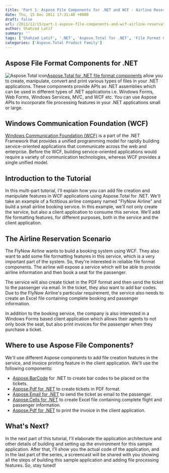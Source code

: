 ```yaml
---
title: 'Part 1: Aspose File Components for .NET and WCF - Airline Reservation Example Scenario'
date: Thu, 15 Dec 2011 17:31:48 +0000
draft: false
url: /2011/12/15/part-1-aspose-file-components-and-wcf-airline-reservation-example-scenario/
author: Shahzad Latif
summary: ''
tags: ['Shahzad Latif', '.NET', 'Aspose.Total for .NET', 'File Format Components']
categories: ['Aspose.Total Product Family']
---
```


## Aspose File Format Components for .NET

![Aspose.Total icon][1][Aspose.Total for .NET file format components][2] allow you to create, manipulate, convert and print various types of files in your .NET applications. These components provide APIs as .NET assemblies which can be used in different types of .NET applications i.e. Windows Forms, Web Forms, Windows Services, MVC, and WCF etc. You can use Aspose APIs to incorporate file processing features in your .NET applications small or large.

## Windows Communication Foundation (WCF)

[Windows Communication Foundation (WCF)][3] is a part of the .NET Framework that provides a unified programming model for rapidly building service-oriented applications that communicate across the web and enterprise. Before the WCF, building service-oriented applications would require a variety of communication technologies, whereas WCF provides a single unified model.

## Introduction to the Tutorial

In this multi-part tutorial, I'll explain how you can add file creation and manipulate features in WCF applications using Aspose.Total for .NET. We'll take an example of a fictitious airline company named "FlyNow Airline" and build a small airline booking service. In this example, we'll not only create the service, but also a client application to consume this service. We'll add file formatting features, for different purposes, both in the service and the client application.

## The Airline Reservation Scenario

The FlyNow Airline wants to build a booking system using WCF. They also want to add some file formatting features in this service, which is a very important part of the system. So, they're interested in reliable file format components. The airline will expose a service which will be able to provide airline information and then book a seat for the passenger.

The service will also create ticket in the PDF format and then send the ticket to the passenger via email. In the ticket, they also want to add bar codes. Due to the FlyNow Airline's particular requirement, the service also needs to create an Excel file containing complete booking and passenger information.

In addition to the booking service, the company is also interested in a Windows Forms based client application which allows their agents to not only book the seat, but also print invoices for the passenger when they purchase a ticket.

## Where to use Aspose File Components?

We'll use different Aspose components to add file creation features in the service, and invoice printing feature in the client application. We'll use the following components:

*   [Aspose.BarCode][4] for .NET to create bar codes to be placed on the tickets.
*   [Aspose.Pdf for .NET][5] to create tickets in PDF format.
*   [Aspose.Email for .NET][6] to send the ticket as email to the passenger.
*   [Aspose.Cells for .NET][7] to create Excel file containing complete flight and passenger information.
*   [Aspose.Pdf for .NET][8] to print the invoice in the client application.

## What's Next?

In the next part of this tutorial, I'll elaborate the application architecture and other details of building and setting up the environment for this sample application. After that, I'll show you the actual code of the application, and in the last part of the series, a screencast will be shared with you showing all the steps of building this sample application and adding file processing features. So, stay tuned!




[1]: https://blog.aspose.com/wp-content/uploads/sites/2/2011/09/aspose-Total.png "Aspose.Total icon"
[2]: http://www.aspose.com/categories/.net-components/aspose.total-for-.net/default.aspx
[3]: http://en.wikipedia.org/wiki/Windows_Communication_Foundation
[4]: http://www.aspose.com/categories/.net-components/aspose.barcode-for-.net/default.aspx
[5]: http://www.aspose.com/categories/.net-components/aspose.pdf-for-.net/default.aspx
[6]: https://downloads.aspose.com/pdf
[7]: http://www.aspose.com/categories/.net-components/aspose.cells-for-.net/default.aspx
[8]: http://www.aspose.com/categories/.net-components/aspose.pdf-for-.net/default.aspx




